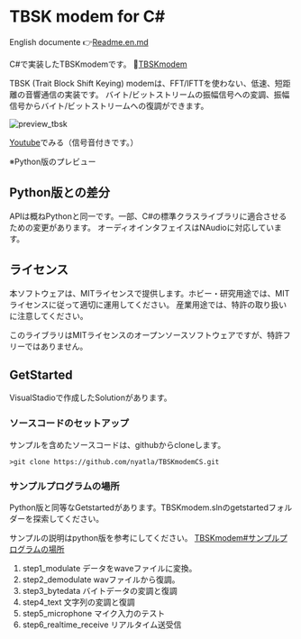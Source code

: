# TBSK modem for C#


English documente 👉[Readme.en.md](Readme.en.md)


C#で実装したTBSKmodemです。
🐓[TBSKmodem](https://github.com/nyatla/TBSKmodem)


TBSK (Trait Block Shift Keying) modemは、FFT/IFTTを使わない、低速、短距離の音響通信の実装です。
バイト/ビットストリームの振幅信号への変調、振幅信号からバイト/ビットストリームへの復調ができます。


![preview_tbsk](https://user-images.githubusercontent.com/2483108/194768184-cecddff0-1fa4-4df8-af3f-f16ed4ef1718.gif)


[Youtube](https://www.youtube.com/watch?v=4cB3hWATDUQ)でみる（信号音付きです。）

※Python版のプレビュー


## Python版との差分

APIは概ねPythonと同一です。一部、C#の標準クラスライブラリに適合させるための変更があります。
オーディオインタフェイスはNAudioに対応しています。


## ライセンス

本ソフトウェアは、MITライセンスで提供します。ホビー・研究用途では、MITライセンスに従って適切に運用してください。
産業用途では、特許の取り扱いに注意してください。

このライブラリはMITライセンスのオープンソースソフトウェアですが、特許フリーではありません。

## GetStarted

VisualStadioで作成したSolutionがあります。

### ソースコードのセットアップ
サンプルを含めたソースコードは、githubからcloneします。

```
>git clone https://github.com/nyatla/TBSKmodemCS.git
```


### サンプルプログラムの場所

Python版と同等なGetstartedがあります。TBSKmodem.slnのgetstartedフォルダーを探索してください。


サンプルの説明はpython版を参考にしてください。
[TBSKmodem#サンプルプログラムの場所](https://github.com/nyatla/TBSKmodem#%E3%82%B5%E3%83%B3%E3%83%97%E3%83%AB%E3%83%97%E3%83%AD%E3%82%B0%E3%83%A9%E3%83%A0%E3%81%AE%E5%A0%B4%E6%89%80)


1. step1_modulate データをwaveファイルに変換。
2. step2_demodulate wavファイルから復調。
3. step3_bytedata バイトデータの変調と復調
4. step4_text 文字列の変調と復調
5. step5_microphone マイク入力のテスト
6. step6_realtime_receive リアルタイム送受信

